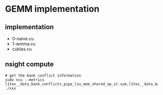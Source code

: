 # GEMM implementation
## implementation

- 0-naive.cu
- 1-wmma.cu
- cublas.cu

## nsight compute

```
# get the bank conflict information
sudo ncu --metrics l1tex__data_bank_conflicts_pipe_lsu_mem_shared_op_st.sum,l1tex__data_bank_conflicts_pipe_lsu_mem_shared_op_ld.sum ./xxx
```
